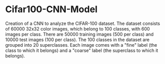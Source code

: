 # Cifar100-CNN-Model
Creation of a CNN to analyze the CIFAR-100 dataset. The dataset consists of 60000 32x32 color images, which belong to 100 classes, with 600 images per class. There are 50000 training images (500 per class) and 10000 test images (100 per class). The 100 classes in the dataset are grouped into 20 superclasses. Each image comes with a "fine" label (the class to which it belongs) and a "coarse" label (the superclass to which it belongs).
